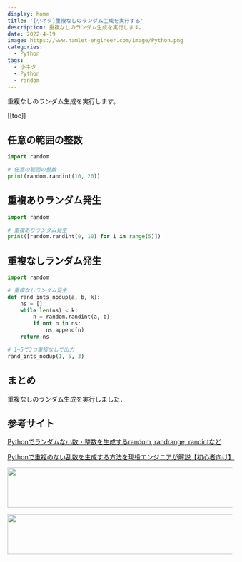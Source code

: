 ```yaml
---
display: home
title: '[小ネタ]重複なしのランダム生成を実行する'
description: 重複なしのランダム生成を実行します。
date: 2022-4-19
image: https://www.hamlet-engineer.com/image/Python.png
categories: 
  - Python
tags:
  - 小ネタ
  - Python
  - random
---
```

重複なしのランダム生成を実行します。

<!-- https://www.hamlet-engineer.com -->
<!-- ![](/image/ChordDiagram.png) -->

<!-- more -->

<ClientOnly>
  <CallInArticleAdsense />
</ClientOnly>

[[toc]]

## 任意の範囲の整数
```python
import random

# 任意の範囲の整数
print(random.randint(10, 20))
```

## 重複ありランダム発生
```python
import random

# 重複ありランダム発生
print([random.randint(0, 10) for i in range(5)])
```

## 重複なしランダム発生
```python
import random

# 重複なしランダム発生
def rand_ints_nodup(a, b, k):
    ns = []
    while len(ns) < k:
        n = random.randint(a, b)
        if not n in ns:
            ns.append(n)
    return ns

# 1~5で3つ重複なしで出力
rand_ints_nodup(1, 5, 3)
```

## まとめ
重複なしのランダム生成を実行しました．

## 参考サイト
[Pythonでランダムな小数・整数を生成するrandom, randrange, randintなど](https://note.nkmk.me/python-random-randrange-randint/)

[Pythonで重複のない乱数を生成する方法を現役エンジニアが解説【初心者向け】](https://techacademy.jp/magazine/21160)


<ClientOnly>
  <CallInArticleAdsense />
</ClientOnly>

<!-- TechAcademy -->
<a href="//af.moshimo.com/af/c/click?a_id=2604050&p_id=1555&pc_id=2816&pl_id=29835&guid=ON" rel="nofollow" referrerpolicy="no-referrer-when-downgrade"><img src="//image.moshimo.com/af-img/0866/000000029835.jpg" width="728" height="90" style="border:none;"></a><img src="//i.moshimo.com/af/i/impression?a_id=2604050&p_id=1555&pc_id=2816&pl_id=29835" width="1" height="1" style="border:none;">

<!-- テックキャンプ -->
<a href="//af.moshimo.com/af/c/click?a_id=2641145&p_id=1770&pc_id=3386&pl_id=25847&guid=ON" rel="nofollow" referrerpolicy="no-referrer-when-downgrade"><img src="//image.moshimo.com/af-img/1115/000000025847.png" width="728" height="90" style="border:none;"></a><img src="//i.moshimo.com/af/i/impression?a_id=2641145&p_id=1770&pc_id=3386&pl_id=25847" width="1" height="1" style="border:none;">


